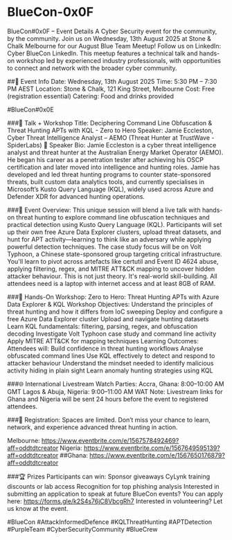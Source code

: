 # BlueCon-0x0F
BlueCon#0x0F – Event Details
A Cyber Security event for the community, by the community.
Join us on Wednesday, 13th August 2025 at Stone & Chalk Melbourne for our August Blue Team Meetup!
Follow us on LinkedIn: Cyber BlueCon LinkedIn. This meetup features a technical talk and hands-on workshop led by experienced industry professionals, with opportunities to connect and network with the broader cyber community.

##📅 Event Info
Date: Wednesday, 13th August 2025
Time: 5:30 PM – 7:30 PM AEST
Location: Stone & Chalk, 121 King Street, Melbourne
Cost: Free (registration essential)
Catering: Food and drinks provided

#BlueCon#0x0E

###🔌 Talk + Workshop Title:
Deciphering Command Line Obfuscation & Threat Hunting APTs with KQL - Zero to Hero
Speaker: Jamie Eccleston, Cyber Threat Intelligence Analyst – AEMO (Threat Hunter at TrustWave - SpiderLabs)
📘 Speaker Bio:
Jamie Eccleston is a cyber threat intelligence analyst and threat hunter at the Australian Energy Market Operator (AEMO). He began his career as a penetration tester after achieving his OSCP certification and later moved into intelligence and hunting roles. Jamie has developed and led threat hunting programs to counter state-sponsored threats, built custom data analytics tools, and currently specialises in Microsoft’s Kusto Query Language (KQL), widely used across Azure and Defender XDR for advanced hunting operations.

###🧠 Event Overview:
This unique session will blend a live talk with hands-on threat hunting to explore command line obfuscation techniques and practical detection using Kusto Query Language (KQL).
Participants will set up their own free Azure Data Explorer clusters, upload threat datasets, and hunt for APT activity—learning to think like an adversary while applying powerful detection techniques.
The case study focus will be on Volt Typhoon, a Chinese state-sponsored group targeting critical infrastructure. You'll learn to pivot across artefacts like certutil and Event ID 4624 abuse, applying filtering, regex, and MITRE ATT&CK mapping to uncover hidden attacker  behaviour.
This is not just theory. It's real-world skill-building.
All attendees need is a laptop with internet access and at least 8GB of RAM.

###🔧 Hands-On Workshop:
Zero to Hero: Threat Hunting APTs with Azure Data Explorer & KQL
Workshop Objectives:
Understand the principles of threat hunting and how it differs from IoC sweeping
Deploy and configure a free Azure Data Explorer cluster
Upload and navigate hunting datasets
Learn KQL fundamentals: filtering, parsing, regex, and obfuscation decoding
Investigate Volt Typhoon case study and command line activity
Apply MITRE ATT&CK for mapping techniques
Learning Outcomes: Attendees will:
Build confidence in threat hunting workflows
Analyse obfuscated command lines
Use KQL effectively to detect and respond to attacker behaviour
Understand the mindset needed to identify malicious activity hiding in plain sight
Learn anomaly hunting strategies using KQL

###🌐 International Livestream Watch Parties:
Accra, Ghana: 8:00–10:00 AM GMT
Lagos & Abuja, Nigeria: 9:00–11:00 AM WAT
Note: Livestream links for Ghana and Nigeria will be sent 24 hours before the event to registered attendees.

###📲 Registration:
Spaces are limited. Don’t miss your chance to learn, network, and experience advanced threat hunting in action.

Melbourne: https://www.eventbrite.com/e/1567578492469?aff=oddtdtcreator
Nigeria: https://www.eventbrite.com/e/1567649595139?aff=oddtdtcreator
##Ghana: https://www.eventbrite.com/e/1567650176879?aff=oddtdtcreator

###🏆 Prizes
Participants can win:
Sponsor giveaways
CyLynk training discounts or lab access
Recognition for top phishing analysis
Interested in submitting an application to speak at future BlueCon events? You can apply here: https://forms.gle/k2S4s76jC8VbcgRh7
Interested in volunteering? Let us know at the event.

#BlueCon #AttackInformedDefence #KQLThreatHunting #APTDetection #PurpleTeam #CyberSecurityCommunity #BlueCrew
